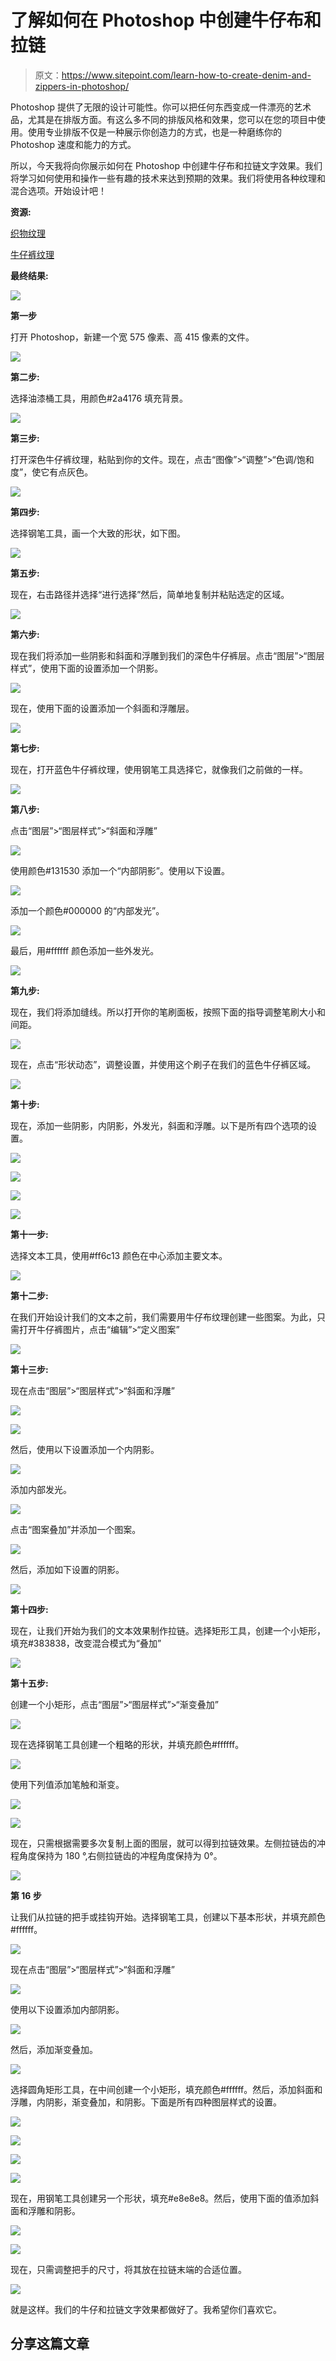 # 了解如何在 Photoshop 中创建牛仔布和拉链

> 原文：<https://www.sitepoint.com/learn-how-to-create-denim-and-zippers-in-photoshop/>

Photoshop 提供了无限的设计可能性。你可以把任何东西变成一件漂亮的艺术品，尤其是在排版方面。有这么多不同的排版风格和效果，您可以在您的项目中使用。使用专业排版不仅是一种展示你创造力的方式，也是一种磨练你的 Photoshop 速度和能力的方式。

所以，今天我将向你展示如何在 Photoshop 中创建牛仔布和拉链文字效果。我们将学习如何使用和操作一些有趣的技术来达到预期的效果。我们将使用各种纹理和混合选项。开始设计吧！

**资源:**

[织物纹理](http://fudgegraphics.deviantart.com/art/Fabric-Textures-Pack-95442514)

[牛仔裤纹理](http://naldzgraphics.net/freebies/10-free-high-quality-jeans-textures/)

**最终结果:**

[![](img/7dc4e55f5da9de0356b8a861e1e0360c.png)](https://www.sitepoint.com/wp-content/uploads/2012/09/Final.jpg)

**第一步**

打开 Photoshop，新建一个宽 575 像素、高 415 像素的文件。

[![](img/6159031149085d5977c25aa2ebed6403.png)](https://www.sitepoint.com/wp-content/uploads/2012/09/Step-11.jpg)

**第二步:**

选择油漆桶工具，用颜色#2a4176 填充背景。

[![](img/294c7023b21a363d6f680b0c1a4c29c2.png)](https://www.sitepoint.com/wp-content/uploads/2012/09/Step-22.jpg)

**第三步:**

打开深色牛仔裤纹理，粘贴到你的文件。现在，点击“图像”>“调整”>“色调/饱和度”，使它有点灰色。

[![](img/b89818affc361a8b9fc71d78a39477d8.png)](https://www.sitepoint.com/wp-content/uploads/2012/09/Step-3.jpg)

**第四步:**

选择钢笔工具，画一个大致的形状，如下图。

[![](img/1465e0e96b9d1e375205c9e2851dfcd5.png)](https://www.sitepoint.com/wp-content/uploads/2012/09/Step-41.jpg)

**第五步:**

现在，右击路径并选择“进行选择”然后，简单地复制并粘贴选定的区域。

[![](img/d2a8a6bc1a9dd22dbd363f2b113cbd4b.png)](https://www.sitepoint.com/wp-content/uploads/2012/09/Step-51.jpg)

**第六步:**

现在我们将添加一些阴影和斜面和浮雕到我们的深色牛仔裤层。点击“图层”>“图层样式”，使用下面的设置添加一个阴影。

[![](img/489d6a4cf6c14fc8d0ff35106362a86d.png)](https://www.sitepoint.com/wp-content/uploads/2012/09/Step-6a1.jpg)

现在，使用下面的设置添加一个斜面和浮雕层。

[![](img/6b64fbdcf40c5cee3cfc4544729a3b60.png)](https://www.sitepoint.com/wp-content/uploads/2012/09/Step-6b1.jpg)

**第七步:**

现在，打开蓝色牛仔裤纹理，使用钢笔工具选择它，就像我们之前做的一样。

[![](img/e6e0251fe53002d22ef05e2302acfacd.png)](https://www.sitepoint.com/wp-content/uploads/2012/09/Step-71.jpg)

**第八步:**

点击“图层”>“图层样式”>“斜面和浮雕”

[![](img/08bb4e4f3f236f5468cadd71221e0c2a.png)](https://www.sitepoint.com/wp-content/uploads/2012/09/Step-8a.jpg)

使用颜色#131530 添加一个“内部阴影”。使用以下设置。

[![](img/c8f71c8b8c3f73ed52805e89148d57fb.png)](https://www.sitepoint.com/wp-content/uploads/2012/09/Step-8b1.jpg)

添加一个颜色#000000 的“内部发光”。

[![](img/f3673d1bf06f7aa9613a140cc7215437.png)](https://www.sitepoint.com/wp-content/uploads/2012/09/Step-8c.jpg)

最后，用#ffffff 颜色添加一些外发光。

[![](img/cd1b2a5f2562bfce022c12494bf0af7c.png)](https://www.sitepoint.com/wp-content/uploads/2012/09/Step-8d.jpg)

**第九步:**

现在，我们将添加缝线。所以打开你的笔刷面板，按照下面的指导调整笔刷大小和间距。

[![](img/ecc0c0f1b95e92fa7ac67d64faadda4e.png)](https://www.sitepoint.com/wp-content/uploads/2012/09/Step-9a.jpg)

现在，点击“形状动态”，调整设置，并使用这个刷子在我们的蓝色牛仔裤区域。

[![](img/4503dbf8e2d06660e62e27d6f5e20aac.png)](https://www.sitepoint.com/wp-content/uploads/2012/09/Step-9b.jpg)

**第十步:**

现在，添加一些阴影，内阴影，外发光，斜面和浮雕。以下是所有四个选项的设置。

[![](img/4f3f822ea7ad9e910fb3ed2b37fe72a7.png)](https://www.sitepoint.com/wp-content/uploads/2012/09/Step-10a.jpg)

[![](img/4bade228e58a606384f92c0469ec34e8.png)](https://www.sitepoint.com/wp-content/uploads/2012/09/Step-10b.jpg)

[![](img/6a9495f3f1047810e393762c76260913.png)](https://www.sitepoint.com/wp-content/uploads/2012/09/Step-10c.jpg)

[![](img/c8606a85a0aedbb917e61ea4367b49f4.png)](https://www.sitepoint.com/wp-content/uploads/2012/09/Step-10d.jpg)

**第十一步:**

选择文本工具，使用#ff6c13 颜色在中心添加主要文本。

[![](img/6dd709196ee68e5a0fd437296c8da313.png)](https://www.sitepoint.com/wp-content/uploads/2012/09/Step-111.jpg)

**第十二步:**

在我们开始设计我们的文本之前，我们需要用牛仔布纹理创建一些图案。为此，只需打开牛仔裤图片，点击“编辑”>“定义图案”

[![](img/58011d51a460105019d48cd8a12713ae.png)](https://www.sitepoint.com/wp-content/uploads/2012/09/Step-121.jpg)

**第十三步:**

现在点击“图层”>“图层样式”>“斜面和浮雕”

[![](img/357b34feb11537fe746bb4cc7b57c7f6.png)](https://www.sitepoint.com/wp-content/uploads/2012/09/Step-13a.jpg)

[![](img/92c2e242a30df426a58d79a490ba1369.png)](https://www.sitepoint.com/wp-content/uploads/2012/09/Step-13b.jpg)

然后，使用以下设置添加一个内阴影。

[![](img/5b85b1f2f502c559c1fee4762bcb64f1.png)](https://www.sitepoint.com/wp-content/uploads/2012/09/Step-13c.jpg)

添加内部发光。

[![](img/5a01df854e19068f623d61c9f8f143a7.png)](https://www.sitepoint.com/wp-content/uploads/2012/09/Step-13d.jpg)

点击“图案叠加”并添加一个图案。

[![](img/c7667aebf257e000a402796e09443582.png)](https://www.sitepoint.com/wp-content/uploads/2012/09/Step-13e.jpg)

然后，添加如下设置的阴影。

[![](img/6875abc2ae1f60c30a044f5f8aeff780.png)](https://www.sitepoint.com/wp-content/uploads/2012/09/Step-13f.jpg)

**第十四步:**

现在，让我们开始为我们的文本效果制作拉链。选择矩形工具，创建一个小矩形，填充#383838，改变混合模式为“叠加”

[![](img/af43bedd77b99bee7274894b62cad93e.png)](https://www.sitepoint.com/wp-content/uploads/2012/09/Step-141.jpg)

**第十五步:**

创建一个小矩形，点击“图层”>“图层样式”>“渐变叠加”

[![](img/023b12bbe9284fa6ed94f6ee3e1818eb.png)](https://www.sitepoint.com/wp-content/uploads/2012/09/Step-15a.jpg)

现在选择钢笔工具创建一个粗略的形状，并填充颜色#ffffff。

[![](img/0b18c29d838fabec444d39a96bbd7b3c.png)](https://www.sitepoint.com/wp-content/uploads/2012/09/Step-15b.jpg)

使用下列值添加笔触和渐变。

[![](img/0a9c44d08a1bb856301520930faf13b2.png)](https://www.sitepoint.com/wp-content/uploads/2012/09/Step-15c.jpg)

[![](img/c80aa3aa27149c069fe3e58cd4a68315.png)](https://www.sitepoint.com/wp-content/uploads/2012/09/Step-15d.jpg)

现在，只需根据需要多次复制上面的图层，就可以得到拉链效果。左侧拉链齿的冲程角度保持为 180 °,右侧拉链齿的冲程角度保持为 0°。

[![](img/5dfc9a649f4715ed647fe4c9389972f6.png)](https://www.sitepoint.com/wp-content/uploads/2012/09/Step-15e.jpg)

**第 16 步**

让我们从拉链的把手或挂钩开始。选择钢笔工具，创建以下基本形状，并填充颜色#ffffff。

[![](img/58ac2fab4170d3c2f28e53f86cd9a53e.png)](https://www.sitepoint.com/wp-content/uploads/2012/09/Step-16a.jpg)

现在点击“图层”>“图层样式”>“斜面和浮雕”

[![](img/a16fcc1be42b2721beab8c109566ca0e.png)](https://www.sitepoint.com/wp-content/uploads/2012/09/Step-16b.jpg)

使用以下设置添加内部阴影。

[![](img/b636c867195ef98d17d92f5357423c56.png)](https://www.sitepoint.com/wp-content/uploads/2012/09/Step-16c.jpg)

然后，添加渐变叠加。

[![](img/61b06e5ceb906842ac33a38eed0863a2.png)](https://www.sitepoint.com/wp-content/uploads/2012/09/Step-16d.jpg)

选择圆角矩形工具，在中间创建一个小矩形，填充颜色#ffffff。然后，添加斜面和浮雕，内阴影，渐变叠加，和阴影。下面是所有四种图层样式的设置。

[![](img/53aac782c5566f78b1d2a41884da07ab.png)](https://www.sitepoint.com/wp-content/uploads/2012/09/Step-16e.jpg)

[![](img/c0a0cb2ab9dd8cdce2bd516418180dd7.png)](https://www.sitepoint.com/wp-content/uploads/2012/09/Step-16f.jpg)

[![](img/b9f99d00d7491bf31b43a1d56b4fe483.png)](https://www.sitepoint.com/wp-content/uploads/2012/09/Step-16g.jpg)

[![](img/d69462c73dd9a0a1953d9121c0624e1e.png)](https://www.sitepoint.com/wp-content/uploads/2012/09/Step-16h.jpg)

现在，用钢笔工具创建另一个形状，填充#e8e8e8。然后，使用下面的值添加斜面和浮雕和阴影。

[![](img/9d6f76f32c9702e7190e6fd8a2601622.png)](https://www.sitepoint.com/wp-content/uploads/2012/09/Step-16i.jpg)

[![](img/149fe339f020b53a471b7ca9c3e32322.png)](https://www.sitepoint.com/wp-content/uploads/2012/09/Step-16j.jpg)

现在，只需调整把手的尺寸，将其放在拉链末端的合适位置。

[![](img/338703e32a1737c0d4b95407965fd83c.png)](https://www.sitepoint.com/wp-content/uploads/2012/09/Final1.jpg)

就是这样。我们的牛仔和拉链文字效果都做好了。我希望你们喜欢它。

## 分享这篇文章